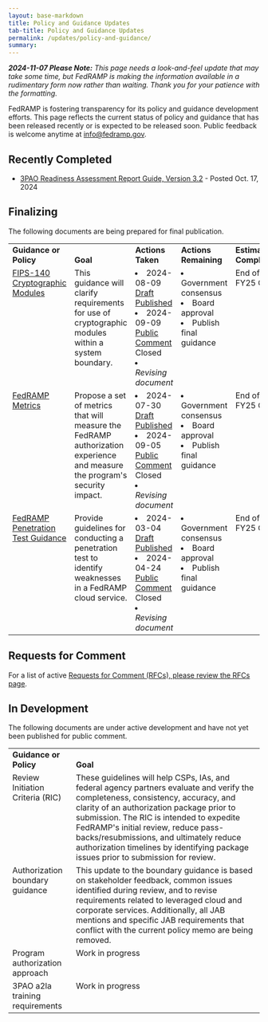 ```yaml
---
layout: base-markdown
title: Policy and Guidance Updates
tab-title: Policy and Guidance Updates
permalink: /updates/policy-and-guidance/
summary:
---
```


_**2024-11-07 Please Note:** This page needs a look-and-feel update that may
take some time, but FedRAMP is making the information available in a rudimentary
form now rather than waiting. Thank you for your patience with the formatting._

FedRAMP is fostering transparency for its policy and guidance development
efforts. This page reflects the current status of policy and guidance that has
been released recently or is expected to be released soon. Public feedback is
welcome anytime at info@fedramp.gov.

## Recently Completed

- [3PAO Readiness Assessment Report Guide, Version 3.2](https://www.fedramp.gov/assets/resources/documents/3PAO_Readiness_Assessment_Report_Guide.pdf) -
  Posted Oct. 17, 2024

## Finalizing

The following documents are being prepared for final publication.

<table>
  <tr valign=bottom>
    <td><b>Guidance or Policy</b></td>
    <td><b>Goal</b></td>
    <td><b>Actions Taken</b></td>
    <td><b>Actions Remaining</b></td>
    <td><b>Estimated Completion</b></td>
  </tr>
  <tr valign=top>
    <td><a href="/updates/docs/cryptographic-module">FIPS-140 Cryptographic Modules</a></td>
    <td>This guidance will clarify requirements for use of cryptographic modules within a system boundary.</td>
    <td>
      <li>2024-08-09 <a href="/2024-08-09-strengthening-the-use-of-cryptography-to-secure-federal-cloud-systems/">Draft Published</a></li>
      <li>2024-09-09 <a href="">Public Comment</a> Closed</li>
      <li><em>Revising document</em></li>
    </td>
    <td>
      <li>Government consensus</li>
      <li>Board approval</li>
      <li>Publish final guidance</li>
    </td>
    <td>End of FY25 Q2</td>
  </tr>
  <tr valign=top>
    <td><a href="https://publish.smartsheetgov.com/d242efc37a9d49b099de97e82913454e">FedRAMP Metrics</a></td>
    <td>Propose a set of metrics that will measure the FedRAMP authorization experience and measure the program's security impact.</td>
    <td>
      <li>2024-07-30 <a href="/2024-07-30-fedramps-metrics-for-public-comment/">Draft Published</a></li>
      <li>2024-09-05 <a href="https://app.smartsheetgov.com/b/publish?EQBCT=2d86a23838f2450b97ee4d38424418e3">Public Comment</a> Closed</li>
      <li><em>Revising document</em></li>
    </td>
    <td>
      <li>Government consensus</li>
      <li>Board approval</li>
      <li>Publish final guidance</li>
    </td>
    <td>End of FY25 Q3</td>
  </tr>
  <tr valign=top>
    <td><a href="/assets/resources/documents/CSP_Penetration_Test_Guidance_public_comment.pdf">FedRAMP Penetration Test Guidance</a></td>
    <td>Provide guidelines for conducting a penetration test to identify weaknesses in a FedRAMP cloud service.</td>
    <td>
      <li>2024-03-04 <a href="/2024-03-04-penetration-test-guidance-public-comment-period/">Draft Published</a></li>
      <li>2024-04-24 <a href="https://app.smartsheetgov.com/b/publish?EQBCT=a6d4817ee88a49dd97d1c21e3d5aeafa">Public Comment</a> Closed</li>
      <li><em>Revising document</em></li>
    </td>
    <td>
      <li>Government consensus</li>
      <li>Board approval</li>
      <li>Publish final guidance</li>
    </td>
    <td>End of FY25 Q3</td>
  </tr>
</table>

## Requests for Comment

For a list of active
[Requests for Comment (RFCs), please review the RFCs page](../rfcs).

## In Development

The following documents are under active development and have not yet been
published for public comment.

<table>
  <tr valign=bottom>
    <td><b>Guidance or Policy</b></td>
    <td><b>Goal</b></td>
  </tr>
  <tr valign=top>
    <td>Review Initiation Criteria (RIC)</td>
    <td>These guidelines will help CSPs, IAs, and federal agency partners evaluate and verify the completeness, consistency, accuracy, and clarity of an authorization package prior to submission.  The RIC is intended to expedite FedRAMP's initial review, reduce pass-backs/resubmissions, and ultimately reduce authorization timelines by identifying package issues prior to submission for review.</td>
  </tr>
  <tr valign=top>
    <td>Authorization boundary guidance</td>
    <td>This update to the boundary guidance is based on stakeholder feedback, common issues identified during review, and to revise requirements related to leveraged cloud and corporate services. Additionally, all JAB mentions and specific JAB requirements that conflict with the current policy memo are being removed.</td>
  </tr>
  <tr valign=top>
    <td>Program authorization approach</td>
    <td>Work in progress</td>
  </tr>
  <tr valign=top>
    <td>3PAO a2la training requirements</td>
    <td>Work in progress</td>
  </tr>
</table>
